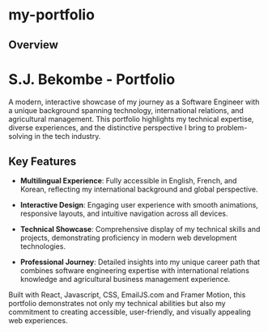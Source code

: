 # my-portfolio

## Overview

# S.J. Bekombe - Portfolio

A modern, interactive showcase of my journey as a Software Engineer with a unique background spanning technology, international relations, and agricultural management. This portfolio highlights my technical expertise, diverse experiences, and the distinctive perspective I bring to problem-solving in the tech industry.

## Key Features

- **Multilingual Experience**: Fully accessible in English, French, and Korean, reflecting my international background and global perspective.

- **Interactive Design**: Engaging user experience with smooth animations, responsive layouts, and intuitive navigation across all devices.

- **Technical Showcase**: Comprehensive display of my technical skills and projects, demonstrating proficiency in modern web development technologies.

- **Professional Journey**: Detailed insights into my unique career path that combines software engineering expertise with international relations knowledge and agricultural business management experience.

Built with React, Javascript, CSS, EmailJS.com and Framer Motion, this portfolio demonstrates not only my technical abilities but also my commitment to creating accessible, user-friendly, and visually appealing web experiences.
